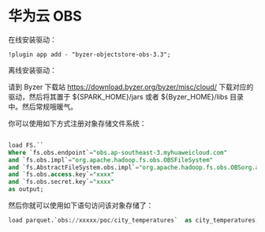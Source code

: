 # 华为云 OBS

在线安装驱动：

```
!plugin app add - "byzer-objectstore-obs-3.3";
```

离线安装驱动：

请到 Byzer 下载站 https://download.byzer.org/byzer/misc/cloud/ 下载对应的驱动，然后将其置于 ${SPARK_HOME}/jars 或者 ${Byzer_HOME}/libs 目录中。然后常规哦暖气。

你可以使用如下方式注册对象存储文件系统：

```sql

load FS.``
Where `fs.obs.endpoint`="obs.ap-southeast-3.myhuaweicloud.com"
and `fs.obs.impl`="org.apache.hadoop.fs.obs.OBSFileSystem"
and `fs.AbstractFileSystem.obs.impl`="org.apache.hadoop.fs.obs.OBSorg.apache.hadoop.fs.obs.OBS"
and `fs.obs.access.key`="xxxx"
and `fs.obs.secret.key`="xxxx"
as output;

```

然后你就可以使用如下语句访问该对象存储了：

```sql
load parquet.`obs://xxxxx/poc/city_temperatures`  as city_temperatures;
```